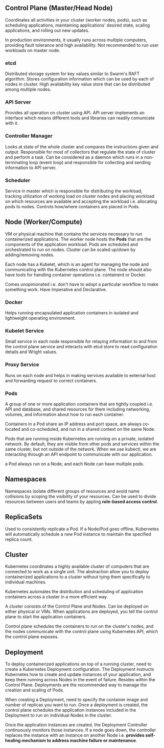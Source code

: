 ## Control Plane (Master/Head Node)

Coordinates all activities in your cluster (worker nodes, pods), such as scheduling applications, maintaining applications' desired state, scaling applications, and rolling out new updates.

In production environments, it usually runs across multiple computers, providing fault tolerance and high availability. Not recommended to run user workloads on master node.

### etcd

Distributed storage system for key values similar to Swarm's RAFT algorithm. Stores configuration information which can be used by each of nodes in cluster. High availability key value store that can be distributed among multiple nodes.

### API Server

Provides all operation on cluster using API. API server implements an interface which means different tools and libraries can readily comunicate with it.

### Controller Manager

Looks at state of the whole cluster and compares the instructions given and output. Responsible for most of collectors that regulate the state of cluster and perform a task. Can be considered as a daemon which runs in a non-terminating loop (event loop) and responsible for collecting and sending information to API server.

### Scheduler

Service in master which is responsible for distributing the workload, tracking utilization of working load on cluster nodes and placing workload on which resources are available and accepting the workload i.e. allocating pods to nodes. Controls how/where containers are placed in Pods.

## Node (Worker/Compute)

VM or physical machine that contains the services necessary to run containerized applications. The worker node hosts the **Pods** that are the components of the application workload. Pods are scheduled and orchestrated to run on nodes. Cluster can be scaled up/down by adding/removing nodes.

Each node has a Kubelet, which is an agent for managing the node and communicating with the Kubernetes control plane. The node should also have tools for handling container operations i.e. containerd or Docker.

Comes unopinionated i.e. don't have to adopt a particular workflow to make something work. Have Imperative and Declarative.

### Docker

Helps running encapsulated application containers in isolated and lightweight operating environment.

### Kubelet Service

Small service in each node responsible for relaying information to and from the control plane service and interacts with etcd store to read configuration details and Wright values.

### Proxy Service

Runs on each node and helps in making services available to external host and forwarding request to correct containers.

### Pods

A group of one or more application containers that are tightly coupled i.e. API and database, and shared resources for them including networking, volumes, and information about how to run each container.

Containers in a Pod share an IP address and port space, are always co-located and co-scheduled, and run in a shared context on the same Node.

Pods that are running inside Kubernetes are running on a private, isolated network. By default, they are visible from other pods and services within the same cluster, but not outside of the network. When we use kubectl, we are interacting through an API endpoint to communicate with our application.

a Pod always run on a Node, and each Node can have multiple pods.

## Namespaces

Namespaces isolate different groups of resources and avoid name collisions by scoping the visibility of your resources. Can be used to divide resources between users and teams by appling **role-based access control**.

## ReplicaSets

Used to consistently replicate a Pod. If a Node/Pod goes offline, Kubernetes will automatically schedule a new Pod instance to maintain the specified replica count.

## Cluster

Kubernetes coordinates a highly available cluster of computers that are connected to work as a single unit. The abstraction allow you to deploy containerized applications to a cluster without tying them specifically to individual machines.

Kubernetes automates the distribution and scheduling of application containers across a cluster in a more efficient way.

A cluster consists of the Control Plane and Nodes. Can be deployed on either physical or VMs. When applications are deployed, you tell the control plane to start the application containers.

Control plane schedules the containers to run on the cluster's nodes, and the nodes communicate with the control plane using Kubernetes API, which the control plane exposes.

## Deployment

To deploy containerized applications on top of a running cluster, need to create a Kubernetes Deployment configuration. The Deployment instructs Kubernetes how to create and update instances of your application, and keep them running across Nodes in the event of failure. Resides within the Control Plane. Deployments are the recommended way to manage the creation and scaling of Pods.

When creating a Deployment, need to specify the container image and number of replicas you want to run. Once a deployment is created, the control plane schedules the application instances included in the Deployment to run on individual Nodes in the cluster.

Once the application instances are created, the Deployment Controller continuously monitors those instances. If a node goes down, the controller replaces the instance with an instance on another Node i.e. **provides self-healing mechanism to address machine failure or maintenance**.
